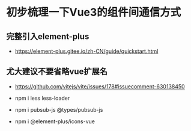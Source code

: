 # 初步梳理一下Vue3的组件间通信方式

## 完整引入element-plus
- https://element-plus.gitee.io/zh-CN/guide/quickstart.html

## 尤大建议不要省略vue扩展名
- https://github.com/vitejs/vite/issues/178#issuecomment-630138450

- npm i less less-loader

- npm i pubsub-js @types/pubsub-js

- npm i @element-plus/icons-vue